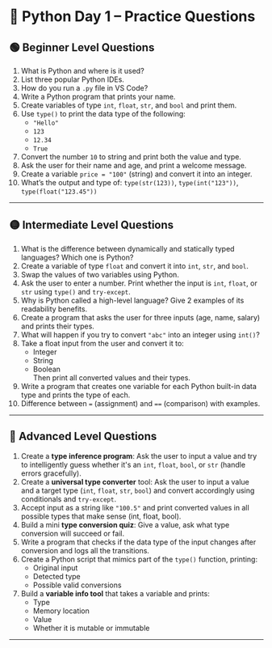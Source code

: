 
# 🐍 Python Day 1 – Practice Questions

## 🟢 Beginner Level Questions

1. What is Python and where is it used?
2. List three popular Python IDEs.
3. How do you run a `.py` file in VS Code?
4. Write a Python program that prints your name.
5. Create variables of type `int`, `float`, `str`, and `bool` and print them.
6. Use `type()` to print the data type of the following:
   - `"Hello"`  
   - `123`  
   - `12.34`  
   - `True`
7. Convert the number `10` to string and print both the value and type.
8. Ask the user for their name and age, and print a welcome message.
9. Create a variable `price = "100"` (string) and convert it into an integer.
10. What’s the output and type of: `type(str(123))`, `type(int("123"))`, `type(float("123.45"))`

---

## 🟡 Intermediate Level Questions

1. What is the difference between dynamically and statically typed languages? Which one is Python?
2. Create a variable of type `float` and convert it into `int`, `str`, and `bool`.
3. Swap the values of two variables using Python.
4. Ask the user to enter a number. Print whether the input is `int`, `float`, or `str` using `type()` and `try-except`.
5. Why is Python called a high-level language? Give 2 examples of its readability benefits.
6. Create a program that asks the user for three inputs (age, name, salary) and prints their types.
7. What will happen if you try to convert `"abc"` into an integer using `int()`?
8. Take a float input from the user and convert it to:
   - Integer  
   - String  
   - Boolean  
   Then print all converted values and their types.
9. Write a program that creates one variable for each Python built-in data type and prints the type of each.
10. Difference between `=` (assignment) and `==` (comparison) with examples.

---

## 🔴 Advanced Level Questions

1. Create a **type inference program**: Ask the user to input a value and try to intelligently guess whether it's an `int`, `float`, `bool`, or `str` (handle errors gracefully).
2. Create a **universal type converter** tool: Ask the user to input a value and a target type (`int`, `float`, `str`, `bool`) and convert accordingly using conditionals and `try-except`.
3. Accept input as a string like `"100.5"` and print converted values in all possible types that make sense (int, float, bool).
4. Build a mini **type conversion quiz**: Give a value, ask what type conversion will succeed or fail.
5. Write a program that checks if the data type of the input changes after conversion and logs all the transitions.
6. Create a Python script that mimics part of the `type()` function, printing:
   - Original input  
   - Detected type  
   - Possible valid conversions
7. Build a **variable info tool** that takes a variable and prints:
   - Type  
   - Memory location  
   - Value  
   - Whether it is mutable or immutable

---

